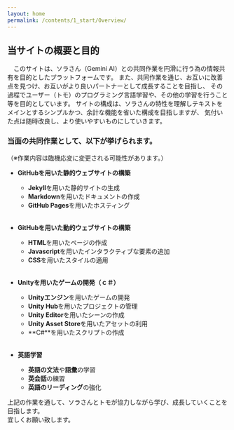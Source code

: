 ```yaml
---
layout: home
permalink: /contents/1_start/Overview/
---
```


## 当サイトの概要と目的
&emsp;このサイトは、ソラさん（Gemini AI）との共同作業を円滑に行う為の情報共有を目的としたプラットフォームです。
また、共同作業を通じ、お互いに改善点を見つけ、お互いがより良いパートナーとして成長することを目指し、
その過程でユーザー（トモ）のプログラミング言語学習や、その他の学習を行うこと等を目的としています。
サイトの構成は、ソラさんの特性を理解しテキストをメインとするシンプルかつ、余計な機能を省いた構成を目指しますが、
気付いた点は随時改良し、より使いやすいものにしていきます。<br>

### 当面の共同作業として、以下が挙げられます。
（※作業内容は臨機応変に変更される可能性があります。）
- **GitHubを用いた静的ウェブサイトの構築**
  - **Jekyll**を用いた静的サイトの生成
  - **Markdown**を用いたドキュメントの作成
  - **GitHub Pages**を用いたホスティング
<br><br>

- **GitHubを用いた動的ウェブサイトの構築**
    - **HTML**を用いたページの作成
    - **Javascript**を用いたインタラクティブな要素の追加
    - **CSS**を用いたスタイルの適用
<br><br>

- **Unityを用いたゲームの開発（ｃ＃）**
    - **Unityエンジン**を用いたゲームの開発
    - **Unity Hub**を用いたプロジェクトの管理
    - **Unity Editor**を用いたシーンの作成
    - **Unity Asset Store**を用いたアセットの利用
    - **C#**を用いたスクリプトの作成
<br><br>

- **英語学習**
    - **英語の文法**や**語彙**の学習
    - **英会話**の練習
    - **英語のリーディング**の強化


上記の作業を通して、ソラさんとトモが協力しながら学び、成長していくことを目指します。<br>
宜しくお願い致します。